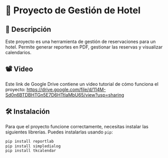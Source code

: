 # 🏨 Proyecto de Gestión de Hotel

## 📄 Descripción
Este proyecto es una herramienta de gestión de reservaciones para un hotel. Permite generar reportes en PDF, gestionar las reservas y visualizar calendarios.

## 📽️ Video
Este link de Google Drive contiene un video tutorial de cómo funciona el proyecto: https://drive.google.com/file/d/114M-Sd0n6BTDBHTGn5E7D6HTtIaMbU65/view?usp=sharing

## 🛠️ Instalación
Para que el proyecto funcione correctamente, necesitas instalar las siguientes librerías. Puedes instalarlas usando `pip`:

```bash
pip install reportlab
pip install simpledialog
pip install tkcalendar
